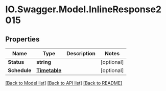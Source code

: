 # IO.Swagger.Model.InlineResponse2015
## Properties

Name | Type | Description | Notes
------------ | ------------- | ------------- | -------------
**Status** | **string** |  | [optional] 
**Schedule** | [**Timetable**](Timetable.md) |  | [optional] 

[[Back to Model list]](../README.md#documentation-for-models) [[Back to API list]](../README.md#documentation-for-api-endpoints) [[Back to README]](../README.md)

